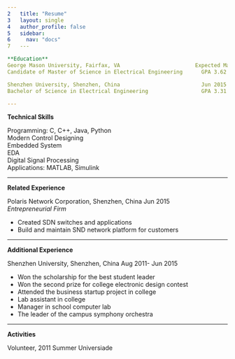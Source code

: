```yaml
---
2	title: "Resume"
3	layout: single
4	author_profile: false
5	sidebar:
6	  nav: "docs"
7	---

**Education**
George Mason University, Fairfax, VA                        Expected May 2018  
Candidate of Master of Science in Electrical Engineering	  GPA 3.62  

Shenzhen University, Shenzhen, China	                      Jun 2015  
Bachelor of Science in Electrical Engineering	              GPA 3.31  

---
```


**Technical Skills**

Programming: C, C++, Java, Python  
Modern Control Designing  
Embedded System  
EDA  
Digital Signal Processing  
Applications: MATLAB, Simulink

---

**Related Experience**

Polaris Network Corporation, Shenzhen, China	              Jun 2015  
*Entrepreneurial Firm*  
* Created SDN switches and applications  
* Build and maintain SND network platform for customers  

---

**Additional Experience**  

Shenzhen University, Shenzhen, China	Aug 2011- Jun 2015  
* Won the scholarship for the best student leader
* Won the second prize for college electronic design contest
* Attended the business startup project in college
* Lab assistant in college
* Manager in school computer lab
* The leader of the campus symphony orchestra

---

**Activities**  

Volunteer, 2011 Summer Universiade  



